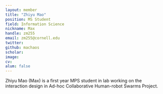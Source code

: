 ```yaml
---
layout: member
title: "Zhiyu Mao"
position: MS Student
field: Information Science
nickname: Max
handle: zm255
email: zm255@cornell.edu
twitter: 
github: machaos
scholar: 
image: 
cv: 
alum: false
---
```

Zhiyu Mao (Max) is a first year MPS student in lab working on the interaction design in Ad-hoc Collaborative Human-robot Swarms Project.

